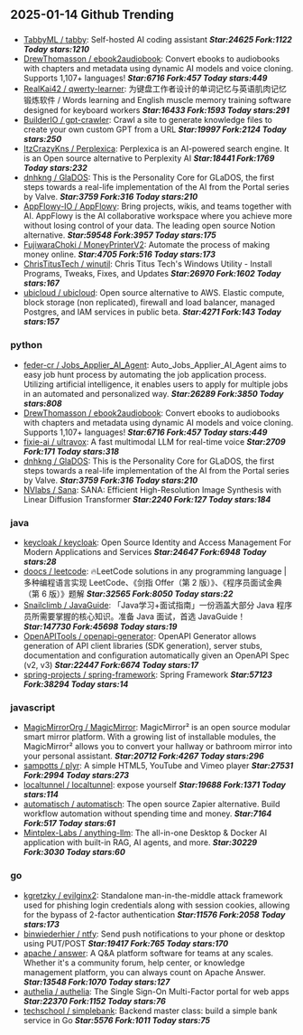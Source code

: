 ## 2025-01-14 Github Trending

### 
* [TabbyML / tabby](https://github.com/TabbyML/tabby): Self-hosted AI coding assistant ***Star:24625 Fork:1122 Today stars:1210***
* [DrewThomasson / ebook2audiobook](https://github.com/DrewThomasson/ebook2audiobook): Convert ebooks to audiobooks with chapters and metadata using dynamic AI models and voice cloning. Supports 1,107+ languages! ***Star:6716 Fork:457 Today stars:449***
* [RealKai42 / qwerty-learner](https://github.com/RealKai42/qwerty-learner): 为键盘工作者设计的单词记忆与英语肌肉记忆锻炼软件 / Words learning and English muscle memory training software designed for keyboard workers ***Star:16433 Fork:1593 Today stars:291***
* [BuilderIO / gpt-crawler](https://github.com/BuilderIO/gpt-crawler): Crawl a site to generate knowledge files to create your own custom GPT from a URL ***Star:19997 Fork:2124 Today stars:250***
* [ItzCrazyKns / Perplexica](https://github.com/ItzCrazyKns/Perplexica): Perplexica is an AI-powered search engine. It is an Open source alternative to Perplexity AI ***Star:18441 Fork:1769 Today stars:232***
* [dnhkng / GlaDOS](https://github.com/dnhkng/GlaDOS): This is the Personality Core for GLaDOS, the first steps towards a real-life implementation of the AI from the Portal series by Valve. ***Star:3759 Fork:316 Today stars:210***
* [AppFlowy-IO / AppFlowy](https://github.com/AppFlowy-IO/AppFlowy): Bring projects, wikis, and teams together with AI. AppFlowy is the AI collaborative workspace where you achieve more without losing control of your data. The leading open source Notion alternative. ***Star:59548 Fork:3957 Today stars:175***
* [FujiwaraChoki / MoneyPrinterV2](https://github.com/FujiwaraChoki/MoneyPrinterV2): Automate the process of making money online. ***Star:4705 Fork:516 Today stars:173***
* [ChrisTitusTech / winutil](https://github.com/ChrisTitusTech/winutil): Chris Titus Tech's Windows Utility - Install Programs, Tweaks, Fixes, and Updates ***Star:26970 Fork:1602 Today stars:167***
* [ubicloud / ubicloud](https://github.com/ubicloud/ubicloud): Open source alternative to AWS. Elastic compute, block storage (non replicated), firewall and load balancer, managed Postgres, and IAM services in public beta. ***Star:4271 Fork:143 Today stars:157***

### python
* [feder-cr / Jobs_Applier_AI_Agent](https://github.com/feder-cr/Jobs_Applier_AI_Agent): Auto_Jobs_Applier_AI_Agent aims to easy job hunt process by automating the job application process. Utilizing artificial intelligence, it enables users to apply for multiple jobs in an automated and personalized way. ***Star:26289 Fork:3850 Today stars:808***
* [DrewThomasson / ebook2audiobook](https://github.com/DrewThomasson/ebook2audiobook): Convert ebooks to audiobooks with chapters and metadata using dynamic AI models and voice cloning. Supports 1,107+ languages! ***Star:6716 Fork:457 Today stars:449***
* [fixie-ai / ultravox](https://github.com/fixie-ai/ultravox): A fast multimodal LLM for real-time voice ***Star:2709 Fork:171 Today stars:318***
* [dnhkng / GlaDOS](https://github.com/dnhkng/GlaDOS): This is the Personality Core for GLaDOS, the first steps towards a real-life implementation of the AI from the Portal series by Valve. ***Star:3759 Fork:316 Today stars:210***
* [NVlabs / Sana](https://github.com/NVlabs/Sana): SANA: Efficient High-Resolution Image Synthesis with Linear Diffusion Transformer ***Star:2240 Fork:127 Today stars:184***

### java
* [keycloak / keycloak](https://github.com/keycloak/keycloak): Open Source Identity and Access Management For Modern Applications and Services ***Star:24647 Fork:6948 Today stars:28***
* [doocs / leetcode](https://github.com/doocs/leetcode): 🔥LeetCode solutions in any programming language | 多种编程语言实现 LeetCode、《剑指 Offer（第 2 版）》、《程序员面试金典（第 6 版）》题解 ***Star:32565 Fork:8050 Today stars:22***
* [Snailclimb / JavaGuide](https://github.com/Snailclimb/JavaGuide): 「Java学习+面试指南」一份涵盖大部分 Java 程序员所需要掌握的核心知识。准备 Java 面试，首选 JavaGuide！ ***Star:147730 Fork:45698 Today stars:19***
* [OpenAPITools / openapi-generator](https://github.com/OpenAPITools/openapi-generator): OpenAPI Generator allows generation of API client libraries (SDK generation), server stubs, documentation and configuration automatically given an OpenAPI Spec (v2, v3) ***Star:22447 Fork:6674 Today stars:17***
* [spring-projects / spring-framework](https://github.com/spring-projects/spring-framework): Spring Framework ***Star:57123 Fork:38294 Today stars:14***

### javascript
* [MagicMirrorOrg / MagicMirror](https://github.com/MagicMirrorOrg/MagicMirror): MagicMirror² is an open source modular smart mirror platform. With a growing list of installable modules, the MagicMirror² allows you to convert your hallway or bathroom mirror into your personal assistant. ***Star:20712 Fork:4267 Today stars:296***
* [sampotts / plyr](https://github.com/sampotts/plyr): A simple HTML5, YouTube and Vimeo player ***Star:27531 Fork:2994 Today stars:273***
* [localtunnel / localtunnel](https://github.com/localtunnel/localtunnel): expose yourself ***Star:19688 Fork:1371 Today stars:114***
* [automatisch / automatisch](https://github.com/automatisch/automatisch): The open source Zapier alternative. Build workflow automation without spending time and money. ***Star:7164 Fork:517 Today stars:61***
* [Mintplex-Labs / anything-llm](https://github.com/Mintplex-Labs/anything-llm): The all-in-one Desktop & Docker AI application with built-in RAG, AI agents, and more. ***Star:30229 Fork:3030 Today stars:60***

### go
* [kgretzky / evilginx2](https://github.com/kgretzky/evilginx2): Standalone man-in-the-middle attack framework used for phishing login credentials along with session cookies, allowing for the bypass of 2-factor authentication ***Star:11576 Fork:2058 Today stars:173***
* [binwiederhier / ntfy](https://github.com/binwiederhier/ntfy): Send push notifications to your phone or desktop using PUT/POST ***Star:19417 Fork:765 Today stars:170***
* [apache / answer](https://github.com/apache/answer): A Q&A platform software for teams at any scales. Whether it's a community forum, help center, or knowledge management platform, you can always count on Apache Answer. ***Star:13548 Fork:1070 Today stars:127***
* [authelia / authelia](https://github.com/authelia/authelia): The Single Sign-On Multi-Factor portal for web apps ***Star:22370 Fork:1152 Today stars:76***
* [techschool / simplebank](https://github.com/techschool/simplebank): Backend master class: build a simple bank service in Go ***Star:5576 Fork:1011 Today stars:75***
